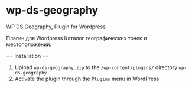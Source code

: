 wp-ds-geography
===============

WP DS Geography, Plugin for Wordpress

Плагин для Wordpress
Каталог географических точек и местоположений.

== Installation ==

1. Upload `wp-ds-geography.zip` to the `/wp-content/plugins/` directory `wp-ds-geography`
2. Activate the plugin through the `Plugins` menu in WordPress
